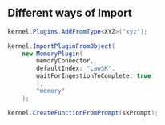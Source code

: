 ## Different ways of Import
```csharp
kernel.Plugins.AddFromType<XYZ>("xyz");

kernel.ImportPluginFromObject(
	new MemoryPlugin(
		memoryConnector, 
		defaultIndex: "LawSK", 
		waitForIngestionToComplete: true
		), 
		"memory"
	);

kernel.CreateFunctionFromPrompt(skPrompt);

```


